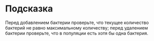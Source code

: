 # Подсказка

Перед добавлением бактерии проверьте, что текущее количество бактерий не равно максимальному количеству; перед удалением бактерии проверьте, что в популяции есть хотя бы одна бактерия.
